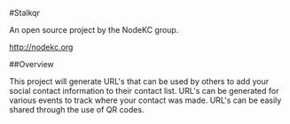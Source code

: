 #Stalkqr

An open source project by the NodeKC group. 

http://nodekc.org

##Overview

This project will generate URL's that can be used by others to add your social contact information to their contact list. URL's can be generated for various events to track where your contact was made. URL's can be easily shared through the use of QR codes.